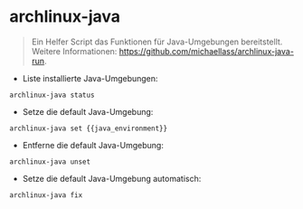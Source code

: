 # archlinux-java

> Ein Helfer Script das Funktionen für Java-Umgebungen bereitstellt.
> Weitere Informationen: <https://github.com/michaellass/archlinux-java-run>.

- Liste installierte Java-Umgebungen:

`archlinux-java status`

- Setze die default Java-Umgebung:

`archlinux-java set {{java_environment}}`

- Entferne die default Java-Umgebung:

`archlinux-java unset`

- Setze die default Java-Umgebung automatisch:

`archlinux-java fix`
